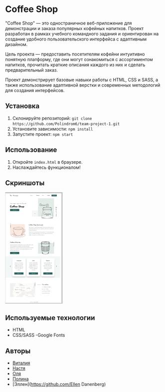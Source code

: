 # Coffee Shop

"Coffee Shop" — это одностраничное веб-приложение для демонстрации и заказа популярных кофейных напитков. Проект разработан в рамках учебного командного задания и ориентирован на создание удобного пользовательского интерфейса с адаптивным дизайном.

Цель проекта — предоставить посетителям кофейни интуитивно понятную платформу, где они могут ознакомиться с ассортиментом напитков, прочитать краткие описания каждого из них и сделать предварительный заказ.

Проект демонстрирует базовые навыки работы с HTML, CSS и SASS, а также использование адаптивной верстки и современных методологий для создания интерфейсов.

<!-- "Coffee Shop" is a single-page web application designed to showcase and order popular coffee beverages. The project was developed as part of a collaborative learning assignment and focuses on creating a user-friendly interface with a responsive design.

The goal of the project is to provide coffee shop visitors with an intuitive platform where they can explore the beverage menu, read brief descriptions of each drink, and place a pre-order.

This project demonstrates fundamental skills in HTML, CSS, and SASS, as well as the use of responsive design and modern methodologies for building user interfaces.
 -->

## Установка

1. Склонируйте репозиторий: `git clone https://github.com/Polindrom6/team-project-1.git`
2. Установите зависимости: `npm install`
3. Запустите проект: `npm start`

## Использование

1. Откройте `index.html` в браузере.
2. Наслаждайтесь функционалом!

## Скриншоты

![Скриншот главной страницы](/assets/img/screen/teamplate.PNG)

## Используемые технологии

- HTML
- CSS/SASS
  -Google Fonts

## Авторы

- [Виталия](https://github.com/Vitalia-art)
- [Настя](https://github.com/AnastasiiaKitaeva)
- [Оля](https://github.com/olliebutterfly)
- [Полина](https://github.com/Polindrom6)
- [Эллен](https://github.com/Ellen Danenberg)

